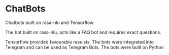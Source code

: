 # ChatBots

Chatbots built on rasa-nlu and Tensorflow

The bot built on rasa-nlu, acts like a FAQ bot and requires exact questions.

Tensorflow provided favourable resulsts. 
The bots were integrated into Telegram and can be used as Telegram Bots. 
The bots were bulit on Python
